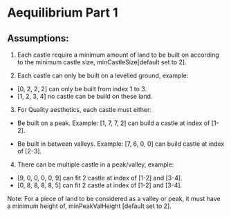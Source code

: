 # Aequilibrium Part 1

## Assumptions: 
  
1) Each castle require a minimum amount of land to be built on according to the minimum castle size, minCastleSize[default set to 2].

2) Each castle can only be built on a levelled ground, example:

* [0, 2, 2, 2] can only be built from index 1 to 3.
* [1, 2, 3, 4] no castle can be build on these land.

3) For Quality aesthetics, each castle must either:
		
* Be built on a peak. Example: [1, 7, 7, 2] can build a castle at index of [1-2].

* Be built in between valleys. Example: [7, 6, 0, 0] can build castle at index of [2-3].

4) There can be multiple castle in a peak/valley, example:

* [9, 0, 0, 0, 0, 9] can fit 2 castle at index of [1-2] and [3-4].
* [0, 8, 8, 8, 8, 5] can fit 2 castle at index of [1-2] and [3-4].

Note: For a piece of land to be considered as a valley or peak, it must have a minimum height of, minPeakValHeight [default set to 2].
